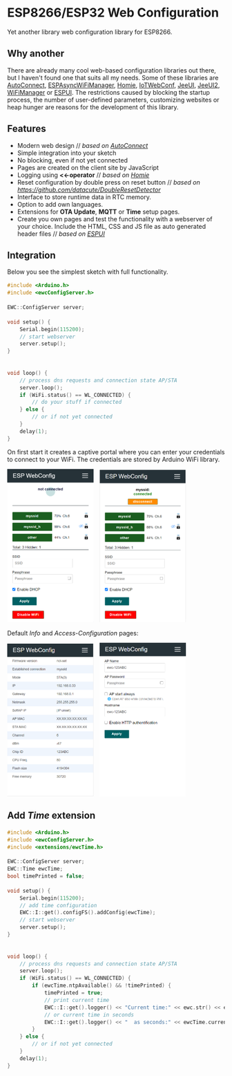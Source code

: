 # ESP8266/ESP32 Web Configuration

Yet another library web configuration library for ESP8266.

## Why another

There are already many cool web-based configuration libraries out there, but I haven't found one that suits all my needs. Some of these libraries are [AutoConnect](https://github.com/Hieromon/AutoConnect), [ESPAsyncWiFiManager](https://github.com/alanswx/ESPAsyncWiFiManager), [Homie](https://github.com/homieiot/homie-esp8266), [IoTWebConf](https://github.com/prampec/IotWebConf),  [JeeUI](https://github.com/jeecrypt/JeeUIFramework), [JeeUI2](https://github.com/jeecrypt/JeeUI2), [WiFiManager](https://github.com/tzapu/WiFiManager) or [ESPUI](https://github.com/s00500/ESPUI). The restrictions caused by blocking the startup process, the number of user-defined parameters, customizing websites or heap hunger are reasons for the development of this library.

## Features

- Modern web design // _based on [AutoConnect](https://github.com/Hieromon/AutoConnect)_
- Simple integration into your sketch
- No blocking, even if not yet connected
- Pages are created on the client site by JavaScript
- Logging using __<<-operator__ // _based on [Homie](https://github.com/homieiot/homie-esp8266)_
- Reset configuration by double press on reset button // _based on https://github.com/datacute/DoubleResetDetector_
- Interface to store runtime data in RTC memory.
- Option to add own languages.
- Extensions for __OTA Update__, __MQTT__ or __Time__ setup pages.
- Create you own pages and test the functionality with a webserver of your choice. Include the HTML, CSS and JS file as auto generated header files // _based on [ESPUI](https://github.com/s00500/ESPUI)_

## Integration

Below you see the simplest sketch with full functionality.

```cpp
#include <Arduino.h>
#include <ewcConfigServer.h>

EWC::ConfigServer server;

void setup() {
    Serial.begin(115200);
    // start webserver
	server.setup();
}


void loop() {
    // process dns requests and connection state AP/STA
    server.loop();
    if (WiFi.status() == WL_CONNECTED) {
        // do your stuff if connected
    } else {
        // or if not yet connected
    }
    delay(1);
}
```
On first start it creates a captive portal where you can enter your credentials to connect to your WiFi. The credentials are stored by Arduino WiFi library.

<img src="docs/images/wifi_not_connected.png" width="200">&emsp;<img src="docs/images/wifi_connected.png" width="200">

Default _Info_ and _Access-Configuration_ pages:

<img src="docs/images/info.png" width="200">&emsp;<img src="docs/images/access.png" width="200">

## Add _Time_ extension
```cpp
#include <Arduino.h>
#include <ewcConfigServer.h>
#include <extensions/ewcTime.h>

EWC::ConfigServer server;
EWC::Time ewcTime;
bool timePrinted = false;

void setup() {
    Serial.begin(115200);
    // add time configuration
    EWC::I::get().configFS().addConfig(ewcTime);
    // start webserver
	server.setup();
}


void loop() {
    // process dns requests and connection state AP/STA
    server.loop();
    if (WiFi.status() == WL_CONNECTED) {
        if (ewcTime.ntpAvailable() && !timePrinted) {
            timePrinted = true;
            // print current time
            EWC::I::get().logger() << "Current time:" << ewc.str() << endl;
            // or current time in seconds
            EWC::I::get().logger() << "  as seconds:" << ewcTime.currentTime() << endl;
        }
    } else {
        // or if not yet connected
    }
    delay(1);
}
```
